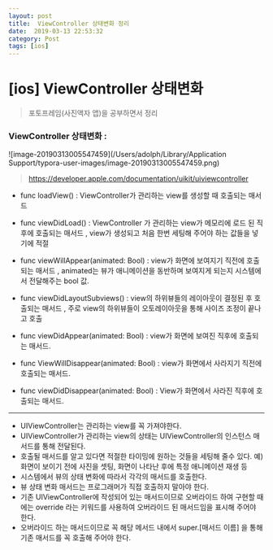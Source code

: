 ```yaml
---
layout: post
title:  ViewController 상태변화 정리
date:  2019-03-13 22:53:32
category: Post
tags: [ios]
---
```


# [ios] ViewController 상태변화

> 포토프레임(사진액자 앱)을 공부하면서 정리



### ViewController 상태변화 : 



![image-20190313005547459](/Users/adolph/Library/Application Support/typora-user-images/image-20190313005547459.png)

> https://developer.apple.com/documentation/uikit/uiviewcontroller

- func loadView() : ViewController가 관리하는 view를 생성할 때 호출되는 매서드

- func viewDidLoad() : ViewController 가 관리하는 view가 메모리에 로드 된 직후에 호출되는 매서드 , view가 생성되고 처음 한번 세팅해 주어야 하는 값들을 넣기에 적절
- func viewWillAppear(animated: Bool) : view가 화면에 보여지기 직전에 호출되는 매서드 , animated는 뷰가 애니메이션을 동반하며 보여지게 되는지 시스템에서 전달해주는 bool 값.
- func viewDidLayoutSubviews() : view의 하위뷰들의 레이아웃이 결정된 후 호출되는 매서드 , 주로 view의 하위뷰들이 오토레이아웃을 통해 사이즈 조정이 끝나고 호출
- func viewDidAppear(animated: Bool) : view가 화면에 보여진 직후에 호출되는 매서드.
- func ViewWillDisappear(animated: Bool) : view가 화면에서 사라지기 직전에 호출되는 매서드.
- func viewDidDisappear(animated: Bool) : View가 화면에서 사라진 직후에 호출되는 매서드.

----

- UIViewController는 관리하는 view를 꼭 가져야한다.
- UIViewController가 관리하는 view의 상태는 UIViewController의 인스턴스 매서드를 통해 전달된다.
- 호출될 매서드를 알고 있다면 적절한 타이밍에 원하는 것들을 세팅해 줄수 있다. 예) 화면이 보이기 전에 사진을 셋팅, 화면이 나타난 후에 특정 애니메이션 재생 등
- 시스템에서 뷰의 상태 변화에 따라서 각각의 매서드를 호출한다.
- 뷰 상태 변화 매서드는 프로그래머가 직접 호출하지 말아야 한다.
- 기존 UIViewController에 작성되어 있는 매서드이므로 오버라이드 하여 구현할 때에는 override 라는 키워드를 사용하여 오버라이드 된 매서드임을 표시해 주어야 한다.
- 오버라이드 하는 매서드이므로 꼭 해당 메서드 내에서 super.[매서드 이름] 을 통해 기존 매서드를 꼭 호출해 주어야 한다.











